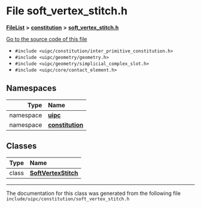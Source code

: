 

# File soft\_vertex\_stitch.h



[**FileList**](files.md) **>** [**constitution**](dir_e6404e629433dfdedefe8b8f43f6234d.md) **>** [**soft\_vertex\_stitch.h**](soft__vertex__stitch_8h.md)

[Go to the source code of this file](soft__vertex__stitch_8h_source.md)



* `#include <uipc/constitution/inter_primitive_constitution.h>`
* `#include <uipc/geometry/geometry.h>`
* `#include <uipc/geometry/simplicial_complex_slot.h>`
* `#include <uipc/core/contact_element.h>`













## Namespaces

| Type | Name |
| ---: | :--- |
| namespace | [**uipc**](namespaceuipc.md) <br> |
| namespace | [**constitution**](namespaceuipc_1_1constitution.md) <br> |


## Classes

| Type | Name |
| ---: | :--- |
| class | [**SoftVertexStitch**](classuipc_1_1constitution_1_1_soft_vertex_stitch.md) <br> |



















































------------------------------
The documentation for this class was generated from the following file `include/uipc/constitution/soft_vertex_stitch.h`

